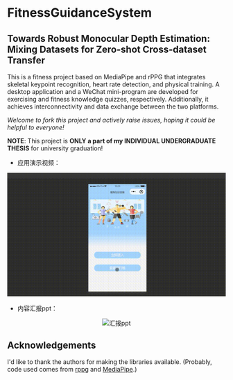 # FitnessGuidanceSystem
## Towards Robust Monocular Depth Estimation: Mixing Datasets for Zero-shot Cross-dataset Transfer
This is a fitness project based on MediaPipe and rPPG that integrates skeletal keypoint recognition, heart rate detection, and physical training. A desktop application and a WeChat mini-program are developed for exercising and fitness knowledge quizzes, respectively. Additionally, it achieves interconnectivity and data exchange between the two platforms.

*Welcome to fork this project and actively raise issues, hoping it could be helpful to everyone!*

**NOTE**: This project is **ONLY a part of my INDIVIDUAL UNDERGRADUATE THESIS** for university graduation!

- 应用演示视频：
<center>
  
  ![demo](./demo.gif)

</center>

- 内容汇报ppt：
<center>
  
  ![汇报ppt](./ppt.gif)
  
  </center>

## Acknowledgements
I'd like to thank the authors for making the libraries available.
(Probably, code used comes from [rppg](https://github.com/cx1628555321/rPPG) and [MediaPipe](https://github.com/google/mediapipe).)


